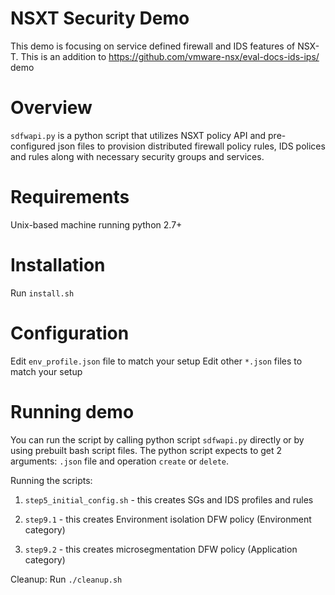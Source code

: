 # NSXT Security Demo
This demo is focusing on service defined firewall and IDS features of NSX-T. This is an  addition to https://github.com/vmware-nsx/eval-docs-ids-ips/ demo

# Overview
`sdfwapi.py` is a python script that utilizes NSXT policy API and pre-configured json files to provision distributed firewall policy rules, IDS polices and rules along with necessary security groups and services.

# Requirements
Unix-based machine running python 2.7+

# Installation
Run `install.sh`

# Configuration
Edit `env_profile.json` file to match your setup
Edit other `*.json` files to match your setup

# Running demo
You can run the script by calling python script `sdfwapi.py` directly or by using prebuilt bash script files.
The python script expects to get 2 arguments: `.json` file and operation `create` or `delete`.

Running the scripts: 
1. `step5_initial_config.sh`  - this creates SGs and IDS profiles and rules

2. `step9.1` - this creates Environment isolation DFW policy (Environment category)

3. `step9.2` - this creates microsegmentation DFW policy (Application category)


Cleanup: 
Run  `./cleanup.sh` 
